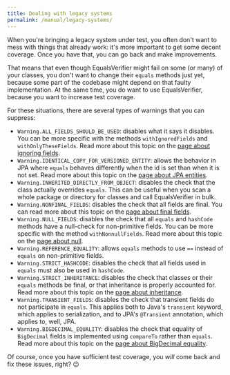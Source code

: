 ```yaml
---
title: Dealing with legacy systems
permalink: /manual/legacy-systems/
---
```

When you're bringing a legacy system under test, you often don't want to mess with things that already work: it's more important to get some decent coverage. Once you have that, you can go back and make improvements.

That means that even though EqualsVerifier might fail on some (or many) of your classes, you don't want to change their `equals` methods just yet, because some part of the codebase might depend on that faulty implementation. At the same time, you do want to use EqualsVerifier, because you want to increase test coverage.

For these situations, there are several types of warnings that you can suppress:

* `Warning.ALL_FIELDS_SHOULD_BE_USED`: disables what it says it disables. You can be more specific with the methods `withIgnoredFields` and `withOnlyTheseFields`. Read more about this topic on the [page about ignoring fields](/equalsverifier/manual/ignoring-fields).
* `Warning.IDENTICAL_COPY_FOR_VERSIONED_ENTITY`: allows the behavior in JPA where `equals` behaves differently when the id is set than when it is not set. Read more about this topic on the [page about JPA entities](/equalsverifier/manual/jpa-entities).
* `Warning.INHERITED_DIRECTLY_FROM_OBJECT`: disables the check that the class actually overrides `equals`. This can be useful when you scan a whole package or directory for classes and call EqualsVerifier in bulk.
* `Warning.NONFINAL_FIELDS`: disables the check that all fields are final. You can read more about this topic on the [page about final fields](/equalsverifier/manual/final).
* `Warning.NULL_FIELDS`: disables the check that all `equals` and `hashCode` methods have a null-check for non-primitive fields. You can be more specific with the method `withNonnullFields`. Read more about this topic on the [page about null](/equalsverifier/manual/null).
* `Warning.REFERENCE_EQUALITY`: allows `equals` methods to use `==` instead of `equals` on non-primitive fields.
* `Warning.STRICT_HASHCODE`: disables the check that all fields used in `equals` must also be used in `hashCode`.
* `Warning.STRICT_INHERITANCE`: disables the check that classes or their `equals` methods be final, or that inheritance is properly accounted for. Read more about this topic on the [page about inheritance](/equalsverifier/manual/inheritance).
* `Warning.TRANSIENT_FIELDS`: disables the check that transient fields do not participate in `equals`. This applies both to Java's `transient` keyword, which applies to serialization, and to JPA's `@Transient` annotation, which applies to, well, JPA.
* `Warning.BIGDECIMAL_EQUALITY`: disables the check that equality of `BigDecimal` fields is implemented using `compareTo` rather than `equals`. Read more about this topic on the [page about BigDecimal equality](/equalsverifier/errormessages/bigdecimal-equality).

Of course, once you have sufficient test coverage, you _will_ come back and fix these issues, right? 😉

